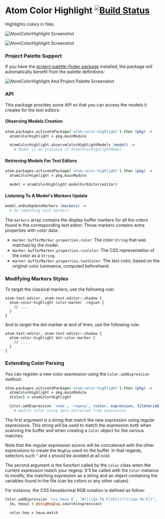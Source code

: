 # Atom Color Highlight [![Build Status](https://travis-ci.org/abe33/atom-color-highlight.svg?branch=master)](https://travis-ci.org/abe33/atom-color-highlight)

Highlights colors in files.

![AtomColorHighlight Screenshot](https://raw.github.com/abe33/atom-color-highlight/master/atom-color-highlight-variables.gif)

![AtomColorHighlight Screenshot](https://raw.github.com/abe33/atom-color-highlight/master/atom-color-highlight.jpg)

### Project Palette Support

If you have the [project-palette-finder package](https://atom.io/packages/project-palette-finder) installed, the package will automatically benefit from the palette definitions:

![AtomColorHighlight And Project Palette Screenshot](https://raw.github.com/abe33/atom-color-highlight/master/atom-color-highlight-palette.jpg)

### API

This package provides some API so that you can access the models it creates for the text editors:

#### Observing Models Creation

```coffeescript
atom.packages.activatePackage('atom-color-highlight').then (pkg) ->
  atomColorHighlight = pkg.mainModule

  atomColorHighlight.observeColorHighlightModels (model) ->
    # Model is an instance of AtomColorHighlightModel
```

#### Retrieving Models For Text Editors

```coffeescript
atom.packages.activatePackage('atom-color-highlight').then (pkg) ->
  atomColorHighlight = pkg.mainModule

  model = atomColorHighlight.modelForEditor(editor)
```

#### Listening To A Model's Markers Update

```coffeescript
model.onDidUpdateMarkers (markers) ->
  # Do something with markers
```

The `markers` array contains the display buffer markers for all the colors found in the corresponding text editor. Those markers contains extra properties with color data:

* `marker.bufferMarker.properties.color`: The color `String` that was matched by the model.
* `marker.bufferMarker.properties.cssColor`: The CSS representation of the color as a `String`.
* `marker.bufferMarker.properties.textColor`: The text color, based on the original color luminance, computed beforehand.

### Modifying Markers Styles

To target the classical markers, use the following rule:

```less
atom-text-editor, atom-text-editor::shadow {
  atom-color-highlight color-marker .region {
    // ...
  }
}
```

And to target the dot marker at end of lines, use the following rule:

```less
atom-text-editor, atom-text-editor::shadow {
  atom-color-highlight dot-color-marker {
    // ...
  }
}
```

### Extending Color Parsing

You can register a new color expression using the `Color.addExpression` method.

```coffeescript
atom.packages.activatePackage('atom-color-highlight').then (pkg) ->
  atomColorHighlight = pkg.mainModule
  {Color} = atomColorHighlight

  Color.addExpression 'name', 'regexp', (color, expression, fileVariables) ->
    # modify color using data extracted from expression
```

The first argument is a string that match the new expression using regular expressions.
This string will be used to match the expression both when scanning the
buffer and when creating a `Color` object for the various matches.

Note that the regular expression source will be concatened with the other
expressions to create the `RegExp` used on the buffer.
In that regards, selectors such `^` and `$` should be avoided at all cost.

The second argument is the function called by the `Color` class when the
current expression match your regexp. It'll be called with the `Color` instance
to modify, the matching expression as a string and an object containing the variables found in the file (can be colors or any other values).

For instance, the CSS hexadecimal RGB notation is defined as follow:

```coffeescript
Color.addExpression 'css_hexa_6', "#([\\da-fA-F]{6})(?![\\da-fA-F])", (color, expression, fileVariables) ->
  [m, hexa] = @onigRegExp.search(expression)

  color.hex = hexa.match
```
